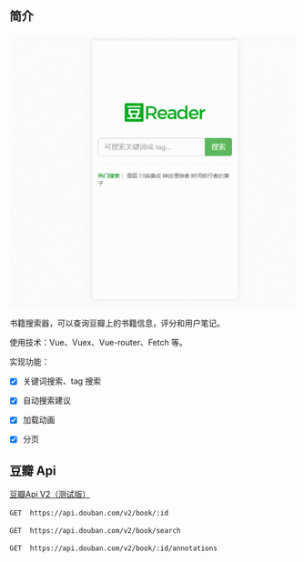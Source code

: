 ## 简介

![](GIF.gif)

书籍搜索器，可以查询豆瓣上的书籍信息，评分和用户笔记。

使用技术：Vue、Vuex、Vue-router、Fetch 等。

实现功能：

- [x] 关键词搜索、tag 搜索

- [x] 自动搜索建议

- [x] 加载动画

- [x] 分页

## 豆瓣 Api

[豆瓣Api V2（测试版）](https://developers.douban.com/wiki/?title=api_v2)

`GET  https://api.douban.com/v2/book/:id`

`GET  https://api.douban.com/v2/book/search`

`GET  https://api.douban.com/v2/book/:id/annotations`